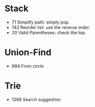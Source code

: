 # Stack
- 71 Simplify path: simply pop.
- 143 Reorder list: use the reverse order.
- 20 Valid Parentheses: check the top.

# Union-Find
- 684 From circle 


# Trie
- 1268 Search suggestion